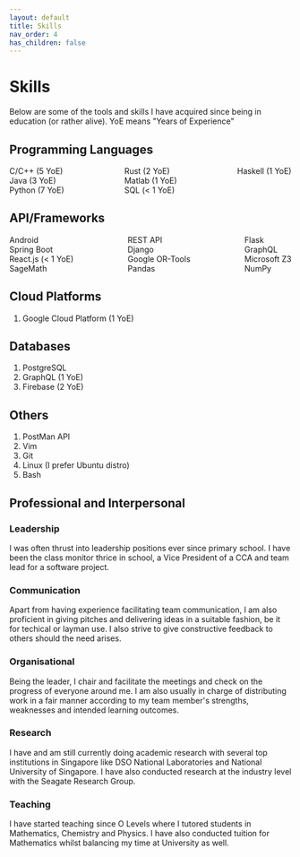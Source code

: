 ```yaml
---
layout: default
title: Skills
nav_order: 4
has_children: false
---
```


# Skills
Below are some of the tools and skills I have acquired since being in education (or rather alive). YoE means "Years of Experience"

## Programming Languages

<div style="display: flex; justify-content: space-between; width: 100%;">
  <div>
    C/C++ (5 YoE) <br>
    Java (3 YoE) <br>
    Python (7 YoE) <br>
  </div>
  <div>
    Rust (2 YoE) <br>
    Matlab (1 YoE) <br>
    SQL (< 1 YoE) <br>
  </div>
  <div>
    Haskell (1 YoE) <br>
  </div>
</div>

## API/Frameworks

<div style="display: flex; justify-content: space-between; width: 100%;">
  <div>
    Android <br>
    Spring Boot <br>
    React.js (< 1 YoE) <br>
    SageMath <br>
  </div>
  <div>
    REST API <br>
    Django <br>
    Google OR-Tools <br>
    Pandas <br>
  </div>
  <div>
    Flask <br>
    GraphQL <br>
    Microsoft Z3 <br>
    NumPy <br>
  </div>
</div>


## Cloud Platforms 
1. Google Cloud Platform (1 YoE)

## Databases
1. PostgreSQL
2. GraphQL (1 YoE)
3. Firebase (2 YoE)

## Others
1. PostMan API
2. Vim
3. Git
4. Linux (I prefer Ubuntu distro)
5. Bash

## Professional and Interpersonal

### Leadership
I was often thrust into leadership positions ever since primary school. I have been the class monitor thrice in school, a Vice President of a CCA and team lead for a software project.

### Communication
Apart from having experience facilitating team communication, I am also proficient in giving pitches and delivering ideas in a suitable fashion, be it for techical or layman use. I also strive to give constructive feedback to others should the need arises.

### Organisational
Being the leader, I chair and facilitate the meetings and check on the progress of everyone around me. I am also usually in charge of distributing work in a fair manner according to my team member's strengths, weaknesses and intended learning outcomes.

### Research
I have and am still currently doing academic research with several top institutions in Singapore like DSO National Laboratories and National University of Singapore. I have also conducted research at the industry level with the Seagate Research Group.

### Teaching
I have started teaching since O Levels where I tutored students in Mathematics, Chemistry and Physics. I have also conducted tuition for Mathematics whilst balancing my time at University as well.

